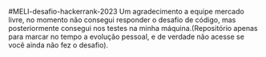 #MELI-desafio-hackerrank-2023
Um agradecimento a equipe mercado livre, no momento não consegui responder o desafio de código, mas posteriormente consegui nos testes na minha máquina.(Repositório apenas para marcar no tempo a evolução pessoal, e de verdade não acesse se você ainda não fez o desafio).
